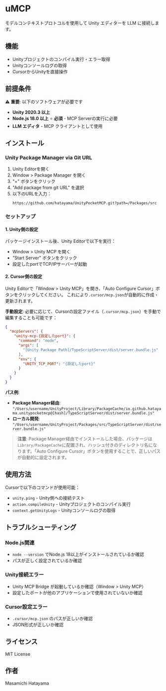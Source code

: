 # uMCP

モデルコンテキストプロトコルを使用して Unity エディターを LLM に接続します。

## 機能

- Unityプロジェクトのコンパイル実行・エラー取得
- Unityコンソールログの取得
- CursorからUnityを直接操作

## 前提条件

⚠️ **重要**: 以下のソフトウェアが必要です

- **Unity 2020.3 以上**
- **Node.js 18.0 以上** ⭐ **必須** - MCP Serverの実行に必要
- **LLM エディタ** - MCP クライアントとして使用

## インストール

### Unity Package Manager via Git URL

1. Unity Editorを開く
2. Window > Package Manager を開く
3. "+" ボタンをクリック
4. "Add package from git URL" を選択
5. 以下のURLを入力：
   ```
   https://github.com/hatayama/UnityPocketMCP.git?path=/Packages/src
   ```

### セットアップ

#### 1. Unity側の設定

パッケージインストール後、Unity Editorで以下を実行：
- Window > Unity MCP を開く
- "Start Server" ボタンをクリック
- 設定したportでTCP/IPサーバーが起動

#### 2. Cursor側の設定

Unity Editorで「Window > Unity MCP」を開き、「Auto Configure Cursor」ボタンをクリックしてください。
これにより`.cursor/mcp.json`が自動的に作成・更新されます。

**手動設定**:
必要に応じて、Cursorの設定ファイル（`.cursor/mcp.json`）を手動で編集することも可能です：

```json
{
  "mcpServers": {
    "unity-mcp-{設定したport}": {
      "command": "node",
      "args": [
        "[Unity Package Path]/TypeScriptServer/dist/server.bundle.js"
      ],
      "env": {
        "UNITY_TCP_PORT": "{設定したport}"
      }
    }
  }
}
```

**パス例**:
- **Package Manager経由**: `"/Users/username/UnityProject/Library/PackageCache/io.github.hatayama.unitypocketmcp@[hash]/TypeScriptServer/dist/server.bundle.js"`
- **ローカル開発**: `"/Users/username/UnityProject/Packages/src/TypeScriptServer/dist/server.bundle.js"`

> **注意**: Package Manager経由でインストールした場合、パッケージは`Library/PackageCache`に配置され、ハッシュ付きのディレクトリ名になります。「Auto Configure Cursor」ボタンを使用することで、正しいパスが自動的に設定されます。

## 使用方法

Cursorで以下のコマンドが使用可能：

- `unity.ping` - Unity側への接続テスト
- `action.compileUnity` - Unityプロジェクトのコンパイル実行
- `context.getUnityLogs` - Unityコンソールログの取得

## トラブルシューティング

### Node.js関連
- `node --version` でNode.js 18以上がインストールされているか確認
- パスが正しく設定されているか確認

### Unity接続エラー
- Unity MCP Bridge が起動しているか確認（Window > Unity MCP）
- 設定したポートが他のアプリケーションで使用されていないか確認

### Cursor設定エラー
- `.cursor/mcp.json` のパスが正しいか確認
- JSON形式が正しいか確認

## ライセンス

MIT License

## 作者

Masamichi Hatayama